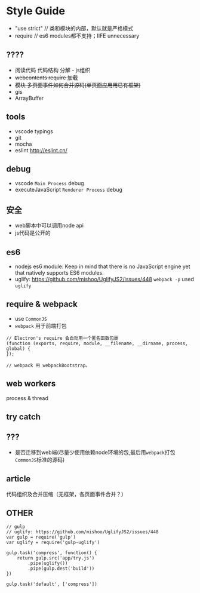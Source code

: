 # Style Guide
- "use strict"  // 类和模块的内部，默认就是严格模式
- require       // es6 modules都不支持；IIFE unnecessary


## ????
- 阅读代码 代码结构 分解 - js组织
- ~~webcontents require 加载~~
- ~~模块 多页面事件如何合并源码(单页面应用用已有框架)~~
- gis
- ArrayBuffer


## tools
- vscode typings
- git
- mocha
- eslint http://eslint.cn/

## debug
- vscode `Main Process` debug
- executeJavaScript `Renderer Process` debug

## 安全
- web脚本中可以调用node api
- js代码是公开的

## es6
- nodejs es6 module: Keep in mind that there is no JavaScript engine yet that natively supports ES6 modules.
- uglify: https://github.com/mishoo/UglifyJS2/issues/448
  `webpack -p` used `uglify`

## require & webpack
- use `CommonJS`
- `webpack` 用于前端打包
```
// Electron's require 会自动用一个匿名函数包裹
(function (exports, require, module, __filename, __dirname, process, global) {
});

// webpack 用 webpackBootstrap。
```

## web workers
process & thread


## try catch


## ???
- 是否迁移到web端(尽量少使用依赖node环境的包,最后用`webpack`打包`CommonJS`标准的源码)



## article
代码组织及合并压缩（无框架，各页面事件合并？）


## OTHER
```
// gulp
// uglify: https://github.com/mishoo/UglifyJS2/issues/448
var gulp = require('gulp')
var uglify = require('gulp-uglify')

gulp.task('compress', function() {
    return gulp.src('app/try.js')
        .pipe(uglify())
        .pipe(gulp.dest('build'))
})

gulp.task('default', ['compress'])
```